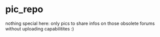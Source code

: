 # pic_repo
nothing special here: only pics to share infos on those obsolete forums without uploading capabilitites :)
